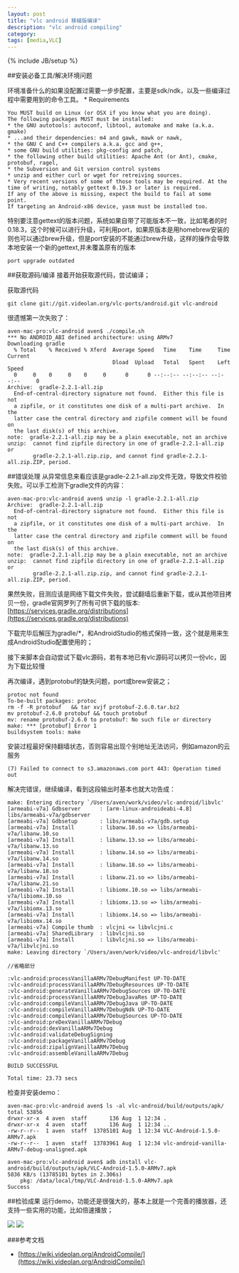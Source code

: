 ```yaml
---
layout: post
title: "vlc android 移植版编译"
description: "vlc android compiling"
category: 
tags: [media,VLC]
---
```

{% include JB/setup %}

##安装必备工具/解决环境问题

环境准备什么的如果没配置过需要一步步配置，主要是sdk/ndk，以及一些编译过程中需要用到的命令工具。
	* Requirements
		
	You MUST build on Linux (or OSX if you know what you are doing).
	The following packages MUST must be installed:
	* the GNU autotools: autoconf, libtool, automake and make (a.k.a. gmake)
	* ...and their dependencies: m4 and gawk, mawk or nawk,
	* the GNU C and C++ compilers a.k.a. gcc and g++,
	* some GNU build utilities: pkg-config and patch,
	* the following other build utilities: Apache Ant (or Ant), cmake, protobuf, ragel,
	* the Subversion and Git version control systems
	* unzip and either curl or wget for retreiving sources.
	* Very recent versions of some of those tools may be required. At the time of writing, notably gettext 0.19.3 or later is required.
	If any of the above is missing, expect the build to fail at some point.
	If targeting an Android-x86 device, yasm must be installed too.

特别要注意gettext的版本问题，系统如果自带了可能版本不一致，比如笔者的时0.18.3，这个时候可以进行升级，可利用port，如果原版本是用homebrew安装的则也可以通过brew升级，但是port安装的不能通过brew升级，这样的操作会导致本地安装一个新的gettext,并未覆盖原有的版本

	port upgrade outdated
	
##获取源码/编译
接着开始获取源代码，尝试编译；

获取源代码 

	git clone git://git.videolan.org/vlc-ports/android.git vlc-android


很遗憾第一次失败了：

	aven-mac-pro:vlc-android aven$ ./compile.sh 
	*** No ANDROID_ABI defined architecture: using ARMv7
	Downloading gradle
	  % Total    % Received % Xferd  Average Speed   Time    Time     Time  Current
	                                 Dload  Upload   Total   Spent    Left  Speed
	  0     0    0     0    0     0      0      0 --:--:-- --:--:-- --:--:--     0
	Archive:  gradle-2.2.1-all.zip
	  End-of-central-directory signature not found.  Either this file is not
	  a zipfile, or it constitutes one disk of a multi-part archive.  In the
	  latter case the central directory and zipfile comment will be found on
	  the last disk(s) of this archive.
	note:  gradle-2.2.1-all.zip may be a plain executable, not an archive
	unzip:  cannot find zipfile directory in one of gradle-2.2.1-all.zip or
	        gradle-2.2.1-all.zip.zip, and cannot find gradle-2.2.1-all.zip.ZIP, period.

##错误处理
从异常信息来看应该是gradle-2.2.1-all.zip文件无效，导致文件校验失败。可以手工检测下gradle文件的内容：

	aven-mac-pro:vlc-android aven$ unzip -l gradle-2.2.1-all.zip 
	Archive:  gradle-2.2.1-all.zip
	  End-of-central-directory signature not found.  Either this file is not
	  a zipfile, or it constitutes one disk of a multi-part archive.  In the
	  latter case the central directory and zipfile comment will be found on
	  the last disk(s) of this archive.
	note:  gradle-2.2.1-all.zip may be a plain executable, not an archive
	unzip:  cannot find zipfile directory in one of gradle-2.2.1-all.zip or
	        gradle-2.2.1-all.zip.zip, and cannot find gradle-2.2.1-all.zip.ZIP, period.

果然失败，目测应该是网络下载文件失败，尝试翻墙后重新下载，或从其他项目拷贝一份，gradle官网罗列了所有可供下载的版本:[https://services.gradle.org/distributions](https://services.gradle.org/distributions)

下载完毕后解压为gradle/*，和AndroidStudio的格式保持一致，这个就是用来生成AndroidStudio配置使用的；

接下来脚本会自动尝试下载vlc源码，若有本地已有vlc源码可以拷贝一份vlc，因为下载比较慢

再次编译，遇到protobuf的缺失问题，port或brew安装之；

	protoc not found
	To-be-built packages: protoc
	rm -f -R protobuf   && tar xvjf protobuf-2.6.0.tar.bz2  
	mv protobuf-2.6.0 protobuf && touch protobuf
	mv: rename protobuf-2.6.0 to protobuf: No such file or directory
	make: *** [protobuf] Error 1
	buildsystem tools: make

安装过程最好保持翻墙状态，否则容易出现个别地址无法访问，例如amazon的云服务

	(7) Failed to connect to s3.amazonaws.com port 443: Operation timed out
 
 
 
解决完错误，继续编译，看到这段输出时基本也就大功告成：


	make: Entering directory `/Users/aven/work/video/vlc-android/libvlc'
	[armeabi-v7a] Gdbserver      : [arm-linux-androideabi-4.8] libs/armeabi-v7a/gdbserver
	[armeabi-v7a] Gdbsetup       : libs/armeabi-v7a/gdb.setup
	[armeabi-v7a] Install        : libanw.10.so => libs/armeabi-v7a/libanw.10.so
	[armeabi-v7a] Install        : libanw.13.so => libs/armeabi-v7a/libanw.13.so
	[armeabi-v7a] Install        : libanw.14.so => libs/armeabi-v7a/libanw.14.so
	[armeabi-v7a] Install        : libanw.18.so => libs/armeabi-v7a/libanw.18.so
	[armeabi-v7a] Install        : libanw.21.so => libs/armeabi-v7a/libanw.21.so
	[armeabi-v7a] Install        : libiomx.10.so => libs/armeabi-v7a/libiomx.10.so
	[armeabi-v7a] Install        : libiomx.13.so => libs/armeabi-v7a/libiomx.13.so
	[armeabi-v7a] Install        : libiomx.14.so => libs/armeabi-v7a/libiomx.14.so
	[armeabi-v7a] Compile thumb  : vlcjni <= libvlcjni.c
	[armeabi-v7a] SharedLibrary  : libvlcjni.so
	[armeabi-v7a] Install        : libvlcjni.so => libs/armeabi-v7a/libvlcjni.so
	make: Leaving directory `/Users/aven/work/video/vlc-android/libvlc'

	//省略部分

	:vlc-android:processVanillaARMv7DebugManifest UP-TO-DATE
	:vlc-android:processVanillaARMv7DebugResources UP-TO-DATE
	:vlc-android:generateVanillaARMv7DebugSources UP-TO-DATE
	:vlc-android:processVanillaARMv7DebugJavaRes UP-TO-DATE
	:vlc-android:compileVanillaARMv7DebugJava UP-TO-DATE
	:vlc-android:compileVanillaARMv7DebugNdk UP-TO-DATE
	:vlc-android:compileVanillaARMv7DebugSources UP-TO-DATE
	:vlc-android:preDexVanillaARMv7Debug
	:vlc-android:dexVanillaARMv7Debug
	:vlc-android:validateDebugSigning
	:vlc-android:packageVanillaARMv7Debug
	:vlc-android:zipalignVanillaARMv7Debug
	:vlc-android:assembleVanillaARMv7Debug
	
	BUILD SUCCESSFUL
	
	Total time: 23.73 secs

检查并安装demo：

	aven-mac-pro:vlc-android aven$ ls -al vlc-android/build/outputs/apk/
	total 53856
	drwxr-xr-x  4 aven  staff       136 Aug  1 12:34 .
	drwxr-xr-x  4 aven  staff       136 Aug  1 12:34 ..
	-rw-r--r--  1 aven  staff  13785101 Aug  1 12:34 VLC-Android-1.5.0-ARMv7.apk
	-rw-r--r--  1 aven  staff  13783961 Aug  1 12:34 vlc-android-vanilla-ARMv7-debug-unaligned.apk
	
	aven-mac-pro:vlc-android aven$ adb install vlc-android/build/outputs/apk/VLC-Android-1.5.0-ARMv7.apk 
	5836 KB/s (13785101 bytes in 2.306s)
        pkg: /data/local/tmp/VLC-Android-1.5.0-ARMv7.apk
	Success

##检验成果
运行demo，功能还是很强大的，基本上就是一个完善的播放器，还支持一些实用的功能，比如倍速播放；

![](http://7u2jir.com1.z0.glb.clouddn.com/device-2015-08-02-112218.png)
![](http://7u2jir.com1.z0.glb.clouddn.com/device-2015-08-02-112247.png)

###参考文档

* [https://wiki.videolan.org/AndroidCompile/](https://wiki.videolan.org/AndroidCompile/)